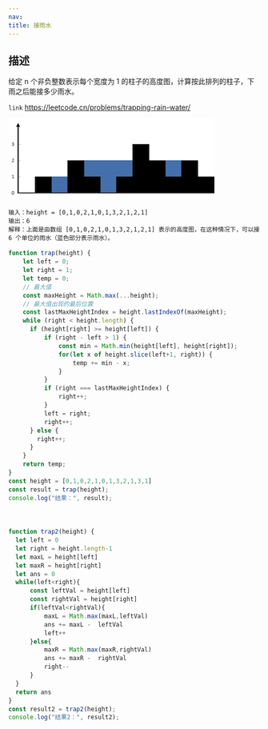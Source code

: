 ```yaml
---
nav:
title: 接雨水
---
```


## 描述

给定 n 个非负整数表示每个宽度为 1 的柱子的高度图，计算按此排列的柱子，下雨之后能接多少雨水。

`link` https://leetcode.cn/problems/trapping-rain-water/

![image.png](../../assets/js/arithmetic/rainwatertrap.png)

    输入：height = [0,1,0,2,1,0,1,3,2,1,2,1]
    输出：6
    解释：上面是由数组 [0,1,0,2,1,0,1,3,2,1,2,1] 表示的高度图，在这种情况下，可以接 6 个单位的雨水（蓝色部分表示雨水）。

```javascript
function trap(height) {
    let left = 0;
    let right = 1;
    let temp = 0;
    // 最大值
    const maxHeight = Math.max(...height);
    // 最大值出现的最后位置
    const lastMaxHeightIndex = height.lastIndexOf(maxHeight);
    while (right < height.length) {
      if (height[right] >= height[left]) {
          if (right - left > 1) {
              const min = Math.min(height[left], height[right]);
              for(let x of height.slice(left+1, right)) {
                  temp += min - x;
              }
          }
          if (right === lastMaxHeightIndex) {
              right++;
          }
          left = right;
          right++;
      } else {
        right++;
      }
    }
    return temp;
}
const height = [0,1,0,2,1,0,1,3,2,1,3,1]
const result = trap(height);
console.log("结果：", result);



function trap2(height) {
  let left = 0
  let right = height.length-1
  let maxL = height[left]
  let maxR = height[right]
  let ans = 0
  while(left<right){
      const leftVal = height[left]
      const rightVal = height[right]
      if(leftVal<rightVal){
          maxL = Math.max(maxL,leftVal)
          ans += maxL -  leftVal
          left++
      }else{
          maxR = Math.max(maxR,rightVal)
          ans += maxR -  rightVal
          right--
      }
  }
  return ans
}
const result2 = trap2(height);
console.log("结果2：", result2);
```